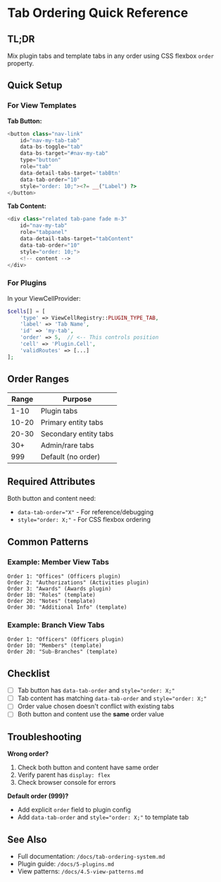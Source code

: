 # Tab Ordering Quick Reference

## TL;DR

Mix plugin tabs and template tabs in any order using CSS flexbox `order` property.

## Quick Setup

### For View Templates

**Tab Button:**
```php
<button class="nav-link" 
    id="nav-my-tab-tab" 
    data-bs-toggle="tab" 
    data-bs-target="#nav-my-tab" 
    type="button" 
    role="tab"
    data-detail-tabs-target='tabBtn'
    data-tab-order="10"
    style="order: 10;"><?= __("Label") ?>
</button>
```

**Tab Content:**
```php
<div class="related tab-pane fade m-3" 
    id="nav-my-tab" 
    role="tabpanel" 
    data-detail-tabs-target="tabContent"
    data-tab-order="10"
    style="order: 10;">
    <!-- content -->
</div>
```

### For Plugins

In your ViewCellProvider:
```php
$cells[] = [
    'type' => ViewCellRegistry::PLUGIN_TYPE_TAB,
    'label' => 'Tab Name',
    'id' => 'my-tab',
    'order' => 5,  // <-- This controls position
    'cell' => 'Plugin.Cell',
    'validRoutes' => [...]
];
```

## Order Ranges

| Range | Purpose |
|-------|---------|
| 1-10 | Plugin tabs |
| 10-20 | Primary entity tabs |
| 20-30 | Secondary entity tabs |
| 30+ | Admin/rare tabs |
| 999 | Default (no order) |

## Required Attributes

Both button and content need:
- `data-tab-order="X"` - For reference/debugging
- `style="order: X;"` - For CSS flexbox ordering

## Common Patterns

### Example: Member View Tabs

```
Order 1: "Offices" (Officers plugin)
Order 2: "Authorizations" (Activities plugin)  
Order 3: "Awards" (Awards plugin)
Order 10: "Roles" (template)
Order 20: "Notes" (template)
Order 30: "Additional Info" (template)
```

### Example: Branch View Tabs

```
Order 1: "Officers" (Officers plugin)
Order 10: "Members" (template)
Order 20: "Sub-Branches" (template)
```

## Checklist

- [ ] Tab button has `data-tab-order` and `style="order: X;"`
- [ ] Tab content has matching `data-tab-order` and `style="order: X;"`
- [ ] Order value chosen doesn't conflict with existing tabs
- [ ] Both button and content use the **same** order value

## Troubleshooting

**Wrong order?**
1. Check both button and content have same order
2. Verify parent has `display: flex`
3. Check browser console for errors

**Default order (999)?**
- Add explicit `order` field to plugin config
- Add `data-tab-order` and `style="order: X;"` to template tab

## See Also

- Full documentation: `/docs/tab-ordering-system.md`
- Plugin guide: `/docs/5-plugins.md`
- View patterns: `/docs/4.5-view-patterns.md`
